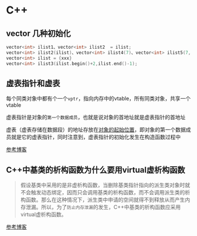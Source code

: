 # C++
## vector 几种初始化

```c++
vector<int> ilist1、vector<int> ilist2  = ilist; 
vector<int> ilist2(ilist)、vector<int> ilist4(7)、vector<int> ilist5(7,3);
vector<int> ilist = {xxx}
vector<int> ilist3(ilist.begin()+2,ilist.end()-1);
```

## 虚表指针和虚表

每个同类对象中都有个一个`vptr`，指向内存中的vtable，所有同类对象，共享一个vtable

虚表指针是对象的`第一个数据成员`，也就是说对象的首地址就是虚表指针的首地址

虚表（虚表存储在数据段）的地址存放在<u>对象的起始位置</u>，即对象的第一个数据成员就是它的虚表指针，同时注意到，虚表指针的初始化发生在构造函数过程中

[参考博客](https://www.cnblogs.com/lsh123/p/7429475.html)



## C++中基类的析构函数为什么要用virtual虚析构函数

> 假设基类中采用的是非虚析构函数，当删除基类指针指向的派生类对象时就不会触发动态绑定，因而只会调用基类的析构函数，而不会调用派生类的析构函数。那么在这种情况下，派生类中申请的空间就得不到释放从而产生内存泄漏。所以，为了`防止内存泄漏`的发生，C++中基类的析构函数应采用virtual虚析构函数。

[参考博客](https://blog.csdn.net/yhc166188/article/details/81587442)